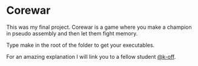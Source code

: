 # Corewar

This was my final project.
Corewar is a game where you make a champion in pseudo assembly and then let them fight memory.

Type make in the root of the folder to get your executables.

For an amazing explanation I will link you to a fellow student [@k-off](https://github.com/k-off/Corewar/wiki).

